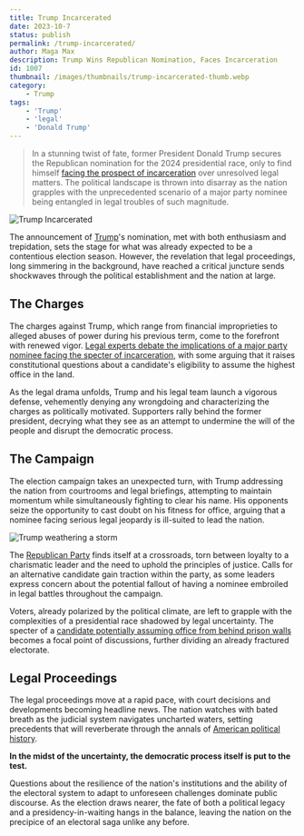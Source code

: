 ```yaml
---
title: Trump Incarcerated
date: 2023-10-7
status: publish
permalink: /trump-incarcerated/
author: Maga Max
description: Trump Wins Republican Nomination, Faces Incarceration
id: 1007
thumbnail: /images/thumbnails/trump-incarcerated-thumb.webp
category:
    - Trump
tags:
    - 'Trump'
    - 'legal'
    - 'Donald Trump'
---
```


> In a stunning twist of fate, former President Donald Trump secures the Republican nomination for the 2024 presidential race, only to find himself [facing the prospect of incarceration](https://www.businessinsider.com/can-trump-run-for-president-from-prison-jail-2024-2021-5) over unresolved legal matters. The political landscape is thrown into disarray as the nation grapples with the unprecedented scenario of a major party nominee being entangled in legal troubles of such magnitude.

![Trump Incarcerated](/images/trump-incarcerated.webp)

The announcement of [Trump](/posts/TrumpsRenomination.html)'s nomination, met with both enthusiasm and trepidation, sets the stage for what was already expected to be a contentious election season. However, the revelation that legal proceedings, long simmering in the background, have reached a critical juncture sends shockwaves through the political establishment and the nation at large.

## The Charges

The charges against Trump, which range from financial improprieties to alleged abuses of power during his previous term, come to the forefront with renewed vigor. [Legal experts debate the implications of a major party nominee facing the specter of incarceration](https://en.wikipedia.org/wiki/Banana_republic), with some arguing that it raises constitutional questions about a candidate's eligibility to assume the highest office in the land.

As the legal drama unfolds, Trump and his legal team launch a vigorous defense, vehemently denying any wrongdoing and characterizing the charges as politically motivated. Supporters rally behind the former president, decrying what they see as an attempt to undermine the will of the people and disrupt the democratic process.

## The Campaign

The election campaign takes an unexpected turn, with Trump addressing the nation from courtrooms and legal briefings, attempting to maintain momentum while simultaneously fighting to clear his name. His opponents seize the opportunity to cast doubt on his fitness for office, arguing that a nominee facing serious legal jeopardy is ill-suited to lead the nation.

![Trump weathering a storm](/images/trump-storm.webp)

The [Republican Party](https://twitter.com/GOP) finds itself at a crossroads, torn between loyalty to a charismatic leader and the need to uphold the principles of justice. Calls for an alternative candidate gain traction within the party, as some leaders express concern about the potential fallout of having a nominee embroiled in legal battles throughout the campaign.

Voters, already polarized by the political climate, are left to grapple with the complexities of a presidential race shadowed by legal uncertainty. The specter of a [candidate potentially assuming office from behind prison walls](https://www.businessinsider.com/trump-indictment-could-run-for-president-2-others-did-2023-3) becomes a focal point of discussions, further dividing an already fractured electorate.

## Legal Proceedings

The legal proceedings move at a rapid pace, with court decisions and developments becoming headline news. The nation watches with bated breath as the judicial system navigates uncharted waters, setting precedents that will reverberate through the annals of [American political history](https://wlog.app/posts/historical-figures.html).

**In the midst of the uncertainty, the democratic process itself is put to the test.**

Questions about the resilience of the nation's institutions and the ability of the electoral system to adapt to unforeseen challenges dominate public discourse. As the election draws nearer, the fate of both a political legacy and a presidency-in-waiting hangs in the balance, leaving the nation on the precipice of an electoral saga unlike any before.
